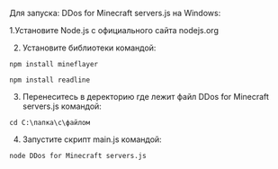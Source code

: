 Для запуска: DDos for Minecraft servers.js на Windows:


1.Установите Node.js с официального сайта nodejs.org
    
2. Установите библиотеки командой:

```npm install mineflayer```   

```npm install readline```
    
3. Перенеситесь в деректорию где лежит файл DDos for Minecraft servers.js командой:
    
```cd C:\папка\с\файлом```
    
4. Запустите скрипт main.js командой:

```node DDos for Minecraft servers.js```
